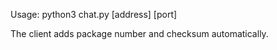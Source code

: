 Usage: python3 chat.py [address] [port]

The client adds package number and checksum automatically.
